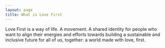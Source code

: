 ```yaml
---
layout: page
title: What is Love First
---
```


Love First is a way of life. A movement. A shared identity for people who want to align their energies and efforts towards building a sustainable and inclusive future for all of us, together: a world made with love, first.
